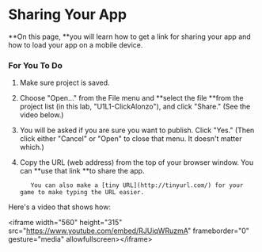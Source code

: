# Sharing Your App

**On this page, **you will learn how to get a link for sharing your app and how to load your app on a mobile device.

### For You To Do

1. Make sure project is saved.
2. Choose "Open..." from the File menu and **select the file **from the project list \(in this lab, "U1L1-ClickAlonzo"\), and click "Share." \(See the video below.\)

3. You will be asked if you are sure you want to publish. Click "Yes." \(Then click either "Cancel" or "Open" to close that menu. It doesn't matter which.\)

4. Copy the URL \(web address\) from the top of your browser window. You can **use that link **to share the app.

          You can also make a [tiny URL](http://tinyurl.com/) for your game to make typing the URL easier.



Here's a video that shows how:

&lt;iframe width="560" height="315" src="https://www.youtube.com/embed/RJUiqWRuzmA" frameborder="0" gesture="media" allowfullscreen&gt;&lt;/iframe&gt;

